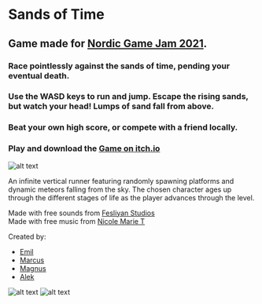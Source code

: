 # Sands of Time

## Game made for [Nordic Game Jam 2021](https://itch.io/jam/nordic-game-jam-2021).


### Race pointlessly against the sands of time, pending your eventual death.

### Use the WASD keys to run and jump. Escape the rising sands, but watch your head! Lumps of sand fall from above.

### Beat your own high score, or compete with a friend locally.

### Play and download the [Game on itch.io](https://duendue.itch.io/sands-of-time)

![alt text](https://img.itch.zone/aW1hZ2UvMTAzMzQxNC81OTA5NTg2LnBuZw==/original/Ht7nCR.png) 

An infinite vertical runner featuring randomly spawning platforms and dynamic meteors falling from the sky. The chosen character ages up through the different stages of life as the player advances through the level.


Made with free sounds from [Fesliyan Studios](https://www.fesliyanstudios.com)   
Made with free music from [Nicole Marie T](https://nicolemariet.itch.io/spy-8-bit-16-bit)


Created by:
- [Emil](https://github.com/emillh)
- [Marcus](https://github.com/duendue)
- [Magnus](https://github.com/MagnusJMJ)
- [Alek](https://github.com/LaDane)

![alt text](https://img.itch.zone/aW1hZ2UvMTAzMzQxNC81OTA2ODU1LnBuZw==/original/yieKHY.png) 
![alt text](https://img.itch.zone/aW1hZ2UvMTAzMzQxNC81OTA2ODYzLnBuZw==/original/LyQ2AS.png) 